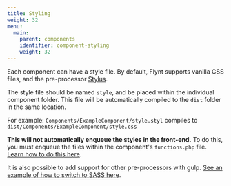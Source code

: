```yaml
---
title: Styling
weight: 32
menu:
  main:
    parent: components
    identifier: component-styling
    weight: 32
---
```


Each component can have a style file. By default, Flynt supports vanilla CSS files, and the pre-processor [Stylus](http://stylus-lang.com/).

The style file should be named `style`, and be placed within the individual component folder. This file will be automatically compiled to the `dist` folder in the same location.

For example: `Components/ExampleComponent/style.styl` compiles to `dist/Components/ExampleComponent/style.css`

**This will not automatically enqueue the styles in the front-end.** To do this, you must enqueue the files within the component's `functions.php` file. [Learn how to do this here](/guide/components/server-side-logic/#enqueueing-assets-and-dependencies).

It is also possible to add support for other pre-processors with gulp. [See an example of how to switch to SASS here](/guide/core/customization/#changing-the-styling-language).
